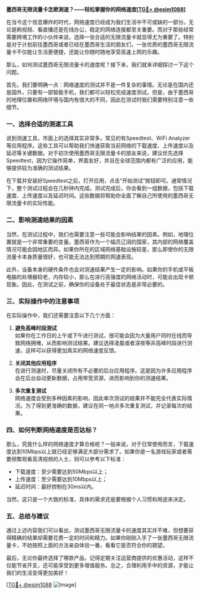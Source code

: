 **墨西哥无限流量卡怎麽測速？——轻松掌握你的网络速度[[TG💪+ @esim1088](https://t.me/s/esim1088)]**

在当今这个信息爆炸的时代，网络速度已经成为我们生活中不可或缺的一部分。无论是刷视频、看直播还是在线办公，稳定的网络连接都至关重要。而对于那些经常需要跨境工作的小伙伴来说，选择一张合适的无限流量卡就显得尤为重要了。特别是对于计划前往墨西哥或者已经在墨西哥生活的朋友们，一张优质的墨西哥无限流量卡不仅能让生活更便捷，还能让你随时随地享受高速上网的乐趣。

那么，如何测试墨西哥无限流量卡的速度呢？接下来，我们就来详细探讨一下这个问题。

首先，我们要明确一点：网络速度的测试并不是一件复杂的事情。无论是在国内还是国外，只要有一部智能手机，我们都可以轻松完成速度测试。但是，由于墨西哥的地理位置和网络环境与国内有很大的不同，因此在测试时我们需要特别注意一些细节。

### **一、选择合适的测速工具**

说到测速工具，市面上的选择其实非常多。常见的有Speedtest、WiFi Analyzer等应用程序。这些工具可以帮助我们快速获取当前网络的下载速度、上传速度以及延迟等关键数据。对于初次使用墨西哥无限流量卡的朋友来说，建议优先选择Speedtest，因为它操作简单，界面友好，并且在全球范围内都有广泛的应用，能够提供较为准确的测试结果。

在下载并安装好Speedtest之后，打开应用，点击“开始测试”按钮即可。通常情况下，整个测试过程会在几秒钟内完成。测试完成后，你会看到一组数据，包括下载速度、上传速度以及延迟时间。这些数据将帮助你全面了解自己所使用的墨西哥无限流量卡的实际性能。

### **二、影响测速结果的因素**

当然，在测试过程中，我们也需要注意一些可能会影响结果的因素。例如，地理位置就是一个非常重要的变量。墨西哥作为一个幅员辽阔的国家，其内部的网络覆盖情况可能会因地区而异。如果你所在的区域网络基础设施较差，那么即使你的无限流量卡本身质量很好，也可能无法达到预期的网速表现。

此外，设备本身的硬件条件也会对测速结果产生一定的影响。如果你的手机或平板电脑的处理器较老，内存较小，那么在进行高强度的网络活动时，可能会出现卡顿现象。因此，在测试之前，确保你的设备处于最佳状态是非常必要的。

### **三、实际操作中的注意事项**

在实际操作中，我们还需要注意以下几个方面：

1. **避免高峰时段测试**  
   如果你在工作日的上午或下午进行测试，很可能会因为大量用户同时在线而导致网络拥堵，从而影响测试结果。建议选择凌晨或者深夜等非高峰时段进行测速，这样可以获得更加真实的网络速度反馈。

2. **关闭其他应用程序**  
   在进行测速时，尽量关闭所有不必要的后台应用程序。这是因为许多应用程序会在后台自动更新数据，占用带宽资源，进而影响到你的测速结果。

3. **多次重复测试**  
   网络速度会受到多种因素的影响，因此单次测试的结果并不能完全代表实际情况。为了得到更准确的数据，建议在同一地点多次重复测试，并记录每次的结果。

### **四、如何判断网络速度是否达标？**

那么，究竟什么样的网络速度才算合格呢？一般来说，对于日常使用而言，下载速度达到10Mbps以上就已经足够满足大部分需求了。如果你是一名游戏玩家或者需要频繁观看高清视频的人士，则可以参考以下标准：

- 下载速度：至少需要达到50Mbps以上；
- 上传速度：至少需要达到10Mbps以上；
- 延迟时间：最好控制在30ms以内。

当然，这只是一个大致的标准，具体的需求还是要根据个人习惯和用途来决定。

### **五、总结与建议**

通过上述内容我们可以看出，测试墨西哥无限流量卡的速度其实并不难，但想要获得精确的结果却需要花费一定的时间和精力。如果你刚刚入手了一张墨西哥无限流量卡，不妨按照上面的方法亲自体验一番，看看它是否符合你的期望。

最后，无论你最终选择了哪款产品，记得定期关注运营商提供的优惠活动，这样不仅能节省开支，还可能享受到更多增值服务。总之，合理利用手中的资源，才能让我们的生活变得更加美好！

[[TG💪+ @esim1088](https://t.me/s/esim1088) ![Image](https://i.postimg.cc/4NQfJmqS/Snipaste-2025-05-13-00-14-12.png)]